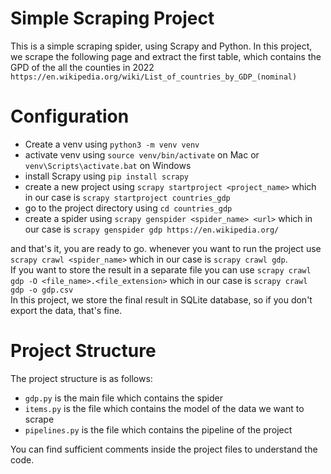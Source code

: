 # Simple Scraping Project
This is a simple scraping spider, using Scrapy and Python.
In this project, we scrape the following page and extract the first table, which
contains the GPD of the all the counties in 2022   
`https://en.wikipedia.org/wiki/List_of_countries_by_GDP_(nominal)`


# Configuration
- Create a venv using `python3 -m venv venv`
- activate venv using `source venv/bin/activate` on Mac or `venv\Scripts\activate.bat` on Windows
- install Scrapy using `pip install scrapy`
- create a new project using `scrapy startproject <project_name>` which in our case is `scrapy startproject countries_gdp`
- go to the project directory using `cd countries_gdp`
- create a spider using `scrapy genspider <spider_name> <url>` which in our case is `scrapy genspider gdp https://en.wikipedia.org/`

and that's it, you are ready to go. whenever you want to run the project use `scrapy crawl <spider_name>` which in our case is `scrapy crawl gdp`.  
If you want to store the result in a separate file you can use `scrapy crawl gdp -O <file_name>.<file_extension>` which in our case is `scrapy crawl gdp -o gdp.csv`   
In this project, we store the final result in SQLite database, so if you don't export the data, that's fine.   

# Project Structure
The project structure is as follows:
- `gdp.py` is the main file which contains the spider
- `items.py` is the file which contains the model of the data we want to scrape
- `pipelines.py` is the file which contains the pipeline of the project

You can find sufficient comments inside the project files to understand the code.
